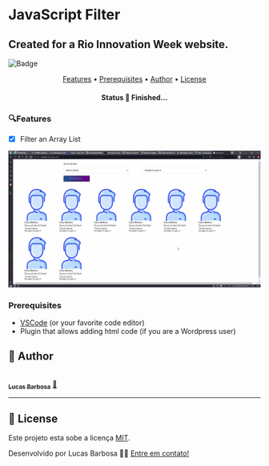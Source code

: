 # JavaScript Filter

## Created for a Rio Innovation Week website.

![Badge](https://img.shields.io/badge/JavaScript-F7DF1E?style=for-the-badge&logo=javascript&logoColor=black)

<p align="center">
 <a href="#features">Features</a> •
 <a href="#prerequisites">Prerequisites</a> • 
 <a href="#author">Author</a> • 
 <a href="#license">License</a>
</p>

<h4 align="center"> 
	Status 🚀 Finished... 
</h4>

### 🔍Features

- [x] Filter an Array List

![SignUp Mobile](screenshots/JavaScriptFilter.gif)

### Prerequisites
- [VSCode](https://code.visualstudio.com/) (or your favorite code editor)
- Plugin that allows adding html code (if you are a Wordpress user)

## 🦸 Author

<a href="https://github.com/lucasbpereira">
 <img style="border-radius: 50%;" src="https://avatars.githubusercontent.com/u/9020595?v=4" width="100px;" alt=""/>
 <br />
 <sub><b>Lucas Barbosa</b></sub></a> <a href="https://github.com/lucasbpereira" title="Lucas Barbosa">🚀</a>
 <br />

---

## 📝 License

Este projeto esta sobe a licença [MIT](./LICENSE).

Desenvolvido por Lucas Barbosa 👋🏽 [Entre em contato!](https://www.linkedin.com/in/lucasbpereira/)
